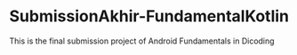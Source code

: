 # SubmissionAkhir-FundamentalKotlin
This is the final submission project of Android Fundamentals in Dicoding
